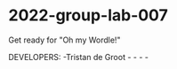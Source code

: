 # 2022-group-lab-007

Get ready for "Oh my Wordle!"

DEVELOPERS: -Tristan de Groot
            -
            -
            -
            -